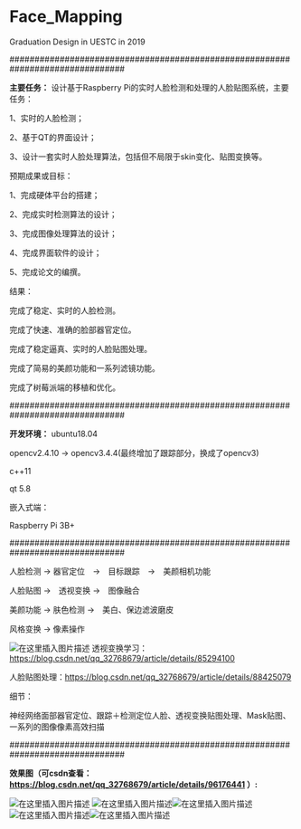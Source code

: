 # Face_Mapping
Graduation Design in UESTC in 2019


﻿###############################################################################

**主要任务：**
设计基于Raspberry Pi的实时人脸检测和处理的人脸贴图系统，主要任务：

1、实时的人脸检测；

2、基于QT的界面设计；

3、设计一套实时人脸处理算法，包括但不局限于skin变化、贴图变换等。
 
预期成果或目标：

1、完成硬体平台的搭建；

2、完成实时检测算法的设计；

3、完成图像处理算法的设计；

4、完成界面软件的设计；

5、完成论文的编撰。

结果：

完成了稳定、实时的人脸检测。

完成了快速、准确的脸部器官定位。

完成了稳定逼真、实时的人脸贴图处理。

完成了简易的美颜功能和一系列滤镜功能。

完成了树莓派端的移植和优化。

###############################################################################

**开发环境：**
ubuntu18.04

opencv2.4.10 -> opencv3.4.4(最终增加了跟踪部分，换成了opencv3)

c++11

qt 5.8


嵌入式端：

Raspberry Pi 3B+

###############################################################################

人脸检测 -> 器官定位　->　目标跟踪　->　美颜相机功能

人脸贴图 ->　透视变换 ->　图像融合

美颜功能 -> 肤色检测 ->　美白、保边滤波磨皮

风格变换 -> 像素操作

![在这里插入图片描述](https://img-blog.csdnimg.cn/2019071620033729.png?x-oss-process=image/watermark,type_ZmFuZ3poZW5naGVpdGk,shadow_10,text_aHR0cHM6Ly9ibG9nLmNzZG4ubmV0L3FxXzMyNzY4Njc5,size_16,color_FFFFFF,t_70)
透视变换学习：https://blog.csdn.net/qq_32768679/article/details/85294100

人脸贴图处理：https://blog.csdn.net/qq_32768679/article/details/88425079

细节：

神经网络面部器官定位、跟踪＋检测定位人脸、透视变换贴图处理、Mask贴图、一系列的图像像素高效扫描

###############################################################################

**效果图（可csdn查看：https://blog.csdn.net/qq_32768679/article/details/96176441  ）:**

![在这里插入图片描述](https://img-blog.csdnimg.cn/20190716200402106.png?x-oss-process=image/watermark,type_ZmFuZ3poZW5naGVpdGk,shadow_10,text_aHR0cHM6Ly9ibG9nLmNzZG4ubmV0L3FxXzMyNzY4Njc5,size_16,color_FFFFFF,t_70)
![在这里插入图片描述](https://img-blog.csdnimg.cn/2019071620042359.png?x-oss-process=image/watermark,type_ZmFuZ3poZW5naGVpdGk,shadow_10,text_aHR0cHM6Ly9ibG9nLmNzZG4ubmV0L3FxXzMyNzY4Njc5,size_16,color_FFFFFF,t_70)![在这里插入图片描述](https://img-blog.csdnimg.cn/20190716200603925.png?x-oss-process=image/watermark,type_ZmFuZ3poZW5naGVpdGk,shadow_10,text_aHR0cHM6Ly9ibG9nLmNzZG4ubmV0L3FxXzMyNzY4Njc5,size_16,color_FFFFFF,t_70)![在这里插入图片描述](https://img-blog.csdnimg.cn/20190716200620187.png?x-oss-process=image/watermark,type_ZmFuZ3poZW5naGVpdGk,shadow_10,text_aHR0cHM6Ly9ibG9nLmNzZG4ubmV0L3FxXzMyNzY4Njc5,size_16,color_FFFFFF,t_70)![在这里插入图片描述](https://img-blog.csdnimg.cn/20190716200742458.png?x-oss-process=image/watermark,type_ZmFuZ3poZW5naGVpdGk,shadow_10,text_aHR0cHM6Ly9ibG9nLmNzZG4ubmV0L3FxXzMyNzY4Njc5,size_16,color_FFFFFF,t_70)



